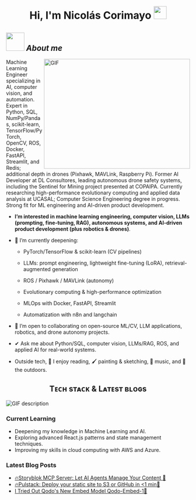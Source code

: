 <div align="center">
  <h1>
    Hi, I'm Nicolás Corimayo
    <img src="https://media.giphy.com/media/hvRJCLFzcasrR4ia7z/giphy.gif" width="35" />
  </h1>
</div>



 ## <img src="https://c.tenor.com/P7zWdgA3E2EAAAAi/spunchbob-the-g.gif" width="50" />&nbsp;***About me***

<img align="right" top="500" height="300" width="400" alt="GIF" src="https://media.giphy.com/media/SWoSkN6DxTszqIKEqv/giphy.gif">



Machine Learning Engineer specializing in AI, computer vision, and automation. Expert in Python, SQL, NumPy/Pandas, scikit-learn, TensorFlow/PyTorch, OpenCV, ROS, Docker, FastAPI, Streamlit, and Redis; additional depth in drones (Pixhawk, MAVLink, Raspberry Pi). Former AI Developer at DL Consultores, leading autonomous drone safety systems, including the Sentinel for Mining project presented at COPAIPA. Currently researching high-performance evolutionary computing and applied data analysis at UCASAL; Computer Science Engineering degree in progress. Strong fit for ML engineering and AI-driven product development.

* **I’m interested in machine learning engineering, computer vision, LLMs (prompting, fine-tuning, RAG), autonomous systems, and AI-driven product development (plus robotics & drones)**.

- 🌱 I’m currently deepening:

  - PyTorch/TensorFlow & scikit-learn (CV pipelines)

  - LLMs: prompt engineering, lightweight fine-tuning (LoRA), retrieval-augmented generation

  - ROS / Pixhawk / MAVLink (autonomy)

  - Evolutionary computing & high-performance optimization

  - MLOps with Docker, FastAPI, Streamlit

  - Automatization with n8n and langchain

- 👯 I’m open to collaborating on open-source ML/CV, LLM applications, robotics, and drone autonomy projects.

- ✔ Ask me about Python/SQL, computer vision, LLMs/RAG, ROS, and applied AI for real-world systems.

- Outside tech, 📖 I enjoy reading, 🖌️ painting & sketching, 🎵 music, and 🌴 the outdoors.


<h2 align="center">Tᴇᴄʜ sᴛᴀᴄᴋ & Lᴀᴛᴇsᴛ ʙʟᴏɢs</h2> 
<picture>
  <source media="(prefers-color-scheme: dark)" srcset="./Skills_Animation_Dark.gif">
  <source media="(prefers-color-scheme: light)" srcset="./Skills_Animation_White.gif">
  <img align="left" alt="GIF description" src="./Skills_Animation_White.gif">
</picture>
<br />

<h3 align="left">Current Learning</h3>
<ul align="left">
  <li>Deepening my knowledge in Machine Learning and AI.</li>
  <li>Exploring advanced React.js patterns and state management techniques.</li>
  <li>Improving my skills in cloud computing with AWS and Azure.</li>
</ul>
  
<h3 align="left">Latest Blog Posts</h3>
<ul align="left">
  <li><a href="https://dev.to/dev_kiran/storyblok-mcp-server-let-ai-agents-manage-your-content-3jaa">🔥Storyblok MCP Server: Let AI Agents Manage Your Content 🤖</a></li>
  <li><a href="https://dev.to/dev_kiran/pulstack-deploy-your-static-site-to-s3-or-github-in-1-min-5cin">🔥Pulstack: Deploy your static site to S3 or GitHub in <1 min🙂</a></li>
  <li><a href="https://dev.to/dev_kiran/i-tried-out-qodos-new-embed-model-qodo-embed-1-40h5">I Tried Out Qodo's New Embed Model Qodo-Embed-1🤯</a></li>
</ul>
<br />
<br />
<br />
<br />
